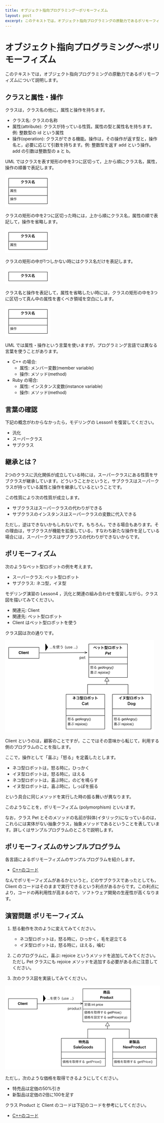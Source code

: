 ```yaml
---
title: オブジェクト指向プログラミング〜ポリモーフィズム
layout: post
excerpt: このテキストでは，オブジェクト指向プログラミングの原動力であるポリモーフィズムについて説明します。
---
```

# オブジェクト指向プログラミング〜ポリモーフィズム

このテキストでは，オブジェクト指向プログラミングの原動力であるポリモーフィズムについて説明します。

## クラスと属性・操作

クラスは，クラス名の他に，属性と操作を持ちます。

* クラス名: クラスの名称
* 属性(attribute): クラスが持っている性質。属性の型と属性名を持ちます。例: 整数型の id という属性
* 操作(operation): クラスができる機能。操作は，その操作が返す型と，操作名と，必要に応じて引数を持ちます。例: 整数型を返す add という操作。add の引数は整数型の a と b。

UML ではクラスを表す矩形の中を3つに区切って，上から順にクラス名，属性，操作の順番で表記します。

![3領域のクラス表記](/assets/images/class-3regions.png)

クラスの矩形の中を2つに区切った時には，上から順にクラス名，属性の順で表記して，操作を省略します。

![2領域のクラス表記](/assets/images/class-2regions.png)

クラスの矩形の中が1つしかない時にはクラス名だけを表記します。

![2領域のクラス表記](/assets/images/class-1region.png)

クラス名と操作を表記して，属性を省略したい時には，クラスの矩形の中を3つに区切って真ん中の属性を書くべき領域を空白にします。

![属性のない3領域のクラス表記](/assets/images/class-3regions-without-attribute.png)

UML では属性・操作という言葉を使いますが，プログラミング言語では異なる言葉を使うことがあります。

* C++ の場合:
	* 属性: メンバー変数(member variable)
	* 操作: メソッド(method)
* Ruby の場合:
	* 属性: インスタンス変数(instance variable)
	* 操作: メソッド(method)

## 言葉の確認 

下記の概念がわからなかったら，モデリングの Lesson1 を復習してください。

* 汎化
* スーパークラス
* サブクラス

## 継承とは？

2つのクラスに汎化関係が成立している時には，スーパークラスにある性質をサブクラスが継承しています。どういうことかというと，サブクラスはスーパークラスが持っている属性と操作を継承しているということです。

この性質により次の性質が成立します。

* サブクラスはスーパークラスの代わりができる
* サブクラスのインスタンスはスーパークラスの変数に代入できる

ただし，逆はできないかもしれないです。もちろん，できる場合もあります。その理由は，サブクラスが機能を拡張している，すなわち新たな操作を足している場合には，スーパークラスはサブクラスの代わりができないからです。

## ポリモーフィズム

次のようなペット型ロボットの例を考えます。

* スーパークラス: ペット型ロボット
* サブクラス: ネコ型，イヌ型

モデリング演習の Lesson4 ，汎化と関連の組み合わせを復習しながら，クラス図を描いてみてください。

* 関連元: Client
* 関連先: ペット型ロボット
* Client はペット型ロボットを使う

クラス図は次の通りです。

![ペット型ロボットのクラス図](/assets/images/pet-uml.png)

Client というのは，顧客のことですが，ここではその意味から転じて，利用する側のプログラムのことを指します。

ここで，操作として「喜ぶ」「怒る」を定義したとします。

* ネコ型ロボットは，怒る時に，ひっかく
* イヌ型ロボットは，怒る時に，ほえる
* ネコ型ロボットは，喜ぶ時に，のどを鳴らす
* イヌ型ロボットは，喜ぶ時に，しっぽを振る

という具合に同じメソッドを実行した時の振る舞いが異なります。

このようなことを，ポリモーフィズム (polymorphism) といいます。

なお，クラス Pet とそのメソッドの名前が斜体(イタリック)になっているのは，これらには実体がない抽象クラス，抽象メソッドであるということを表しています。詳しくはサンプルプログラムのところで説明します。

## ポリモーフィズムのサンプルプログラム

各言語によるポリモーフィズムのサンプルプログラムを紹介します。

* [C++のコード](/courses/OOPpolymorphismCPP.html)

なんでポリモーフィズムがあるかというと，どのサブクラスであったとしても，Client のコードはそのままで実行できるという利点があるからです。この利点により，コードの再利用性が高まるので，ソフトウェア開発の生産性が高くなります。

## 演習問題 ポリモーフィズム

1. 怒る動作を次のように変えてみてください。
	* ネコ型ロボットは，怒る時に，ひっかく，毛を逆立てる
	* イヌ型ロボットは，怒る時に，ほえる，噛む

2. このプログラムに，喜ぶ: rejoice というメソッドを追加してみてください。ただし Pet クラスにも rejoice メソッドを追加する必要がある点に注意してください。

3. 次のクラス図を実装してみてください。

![価格の計算](/assets/images/product-uml.png)

ただし，次のような価格を取得できるようにしてください。

* 特売品は定価の50%引き
* 新製品は定価の2倍に100を足す

クラス Product と Client のコードは下記のコードを参考にしてください。　

* [C++のコード](/courses/OOPpolymorphismCPP.html#product)
